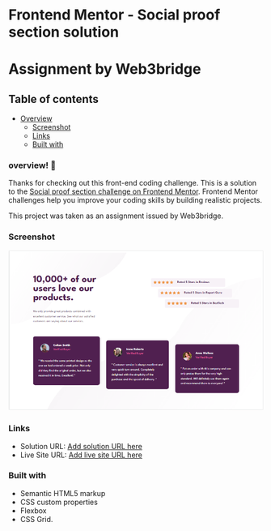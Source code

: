 # Frontend Mentor - Social proof section solution
# Assignment by Web3bridge 

## Table of contents

- [Overview](#overview)
  - [Screenshot](#screenshot)
  - [Links](#links)
  - [Built with](#built-with)

### overview! 👋
Thanks for checking out this front-end coding challenge.
This is a solution to the [Social proof section challenge on Frontend Mentor](https://www.frontendmentor.io/challenges/social-proof-section-6e0qTv_bA). Frontend Mentor challenges help you improve your coding skills by building realistic projects. 

This project was taken as an assignment issued by Web3bridge.

### Screenshot

![Design previev for this project](./images/Capture.PNG)


### Links

- Solution URL: [Add solution URL here](https://github.com/Nonnyjoe/social-proof-section-master)
- Live Site URL: [Add live site URL here](https://nonnyjoe.github.io/social-proof-section-master/)

### Built with

- Semantic HTML5 markup
- CSS custom properties
- Flexbox
- CSS Grid.
